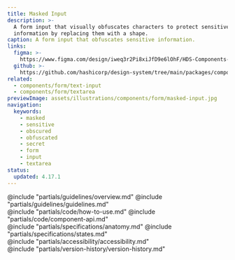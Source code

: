 ```yaml
---
title: Masked Input
description: >-
  A form input that visually obfuscates characters to protect sensitive
  information by replacing them with a shape.
caption: A form input that obfuscates sensitive information.
links:
  figma: >-
    https://www.figma.com/design/iweq3r2Pi8xiJfD9e6lOhF/HDS-Components-v2.0?node-id=67397-98270&t=w8xQlWxzH7bwXLe2-1
  github: >-
    https://github.com/hashicorp/design-system/tree/main/packages/components/src/components/hds/form/masked-input
related:
  - components/form/text-input
  - components/form/textarea
previewImage: assets/illustrations/components/form/masked-input.jpg
navigation:
  keywords:
    - masked
    - sensitive
    - obscured
    - obfuscated
    - secret
    - form
    - input
    - textarea
status:
  updated: 4.17.1
---
```


<section data-tab="Guidelines">
  @include "partials/guidelines/overview.md"
  @include "partials/guidelines/guidelines.md"
</section>

<section data-tab="Code">
  @include "partials/code/how-to-use.md"
  @include "partials/code/component-api.md"
</section>

<section data-tab="Specifications">
  @include "partials/specifications/anatomy.md"
  @include "partials/specifications/states.md"
</section>

<section data-tab="Accessibility">
  @include "partials/accessibility/accessibility.md"
</section>

<section data-tab="Version history">
  @include "partials/version-history/version-history.md"
</section>
